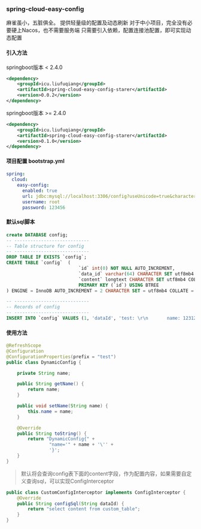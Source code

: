 ### spring-cloud-easy-config
麻雀虽小，五脏俱全。
提供轻量级的配置及动态刷新
对于中小项目，完全没有必要硬上Nacos，也不需要服务端
只需要引入依赖，配置连接池配置，即可实现动态配置

#### 引入方法

springboot版本 < 2.4.0
```xml
<dependency>
    <groupId>icu.liufuqiang</groupId>
    <artifactId>spring-cloud-easy-config-starer</artifactId>
    <version>0.0.2</version>
</dependency>
```
springboot版本 >= 2.4.0
```xml
<dependency>
    <groupId>icu.liufuqiang</groupId>
    <artifactId>spring-cloud-easy-config-starer</artifactId>
    <version>0.1.0</version>
</dependency>
```
#### 项目配置 bootstrap.yml
```yaml
spring:
  cloud:
    easy-config:
      enabled: true
      url: jdbc:mysql://localhost:3306/config?useUnicode=true&characterEncoding=utf-8&useSSL=false&serverTimezone=Asia/Shanghai
      username: root
      password: 123456
```
#### 默认sql脚本
```sql
create DATABASE config;
-- ----------------------------
-- Table structure for config
-- ----------------------------
DROP TABLE IF EXISTS `config`;
CREATE TABLE `config`  (
                           `id` int(0) NOT NULL AUTO_INCREMENT,
                           `data_id` varchar(64) CHARACTER SET utf8mb4 COLLATE utf8mb4_0900_ai_ci NULL DEFAULT NULL,
                           `content` longtext CHARACTER SET utf8mb4 COLLATE utf8mb4_0900_ai_ci NULL,
                           PRIMARY KEY (`id`) USING BTREE
) ENGINE = InnoDB AUTO_INCREMENT = 2 CHARACTER SET = utf8mb4 COLLATE = utf8mb4_0900_ai_ci ROW_FORMAT = Dynamic;

-- ----------------------------
-- Records of config
-- ----------------------------
INSERT INTO `config` VALUES (1, 'dataId', 'test: \r\n       name: 12312311');
```
#### 使用方法
```java
@RefreshScope
@Configuration
@ConfigurationProperties(prefix = "test")
public class DynamicConfig {

    private String name;

    public String getName() {
        return name;
    }

    public void setName(String name) {
        this.name = name;
    }

    @Override
    public String toString() {
        return "DynamicConfig{" +
                "name='" + name + '\'' +
                '}';
    }
}
```
> 默认将会查询config表下面的content字段，作为配置内容，如果需要自定义查询sql，可以实现ConfigInterceptor

```java
public class CustomConfigInterceptor implements ConfigInterceptor {
    @Override
    public String configSql(String dataId) {
        return "select content from custom_table";
    }
}
```